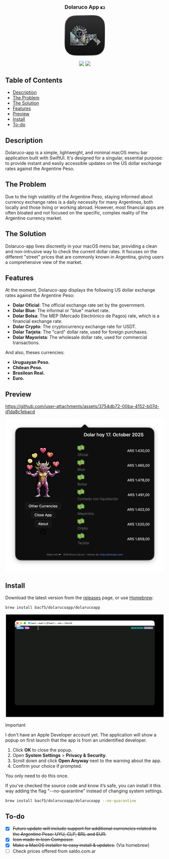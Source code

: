 <h3 align="center"> Dolaruco App 💵 </h3>
<p align="center"><img width="128" alt="image" src="dolaruco-app/Samples/icon-app-dark.png"></p>

<p align="center">
<img src="https://img.shields.io/badge/macOS-26.0+-2980b9.svg" />
<img src="https://img.shields.io/badge/swift-6.0+-8e44ad.svg" />
</p>

## Table of Contents

- [Description](#description)
- [The Problem](#the-problem)
- [The Solution](#the-solution)
- [Features](#features)
- [Preview](#preview)
- [Install](#install)
- [To-do](#to-do)

## Description

Dolaruco-app is a simple, lightweight, and minimal macOS menu bar application built with SwiftUI. It's designed for a singular, essential purpose: to provide instant and easily accessible updates on the US dollar exchange rates against the Argentine Peso.

## The Problem

Due to the high volatility of the Argentine Peso, staying informed about currency exchange rates is a daily necessity for many Argentines, both locally and those living or working abroad. However, most financial apps are often bloated and not focused on the specific, complex reality of the Argentine currency market.

## The Solution

Dolaruco-app lives discreetly in your macOS menu bar, providing a clean and non-intrusive way to check the current dollar rates. It focuses on the different "street" prices that are commonly known in Argentina, giving users a comprehensive view of the market.

## Features

At the moment, Dolaruco-app displays the following US dollar exchange rates against the Argentine Peso:

- **Dolar Oficial**: The official exchange rate set by the government.
- **Dolar Blue**: The informal or "blue" market rate.
- **Dolar Bolsa**: The MEP (Mercado Electrónico de Pagos) rate, which is a financial exchange rate.
- **Dolar Crypto**: The cryptocurrency exchange rate for USDT.
- **Dolar Tarjeta**: The "card" dollar rate, used for foreign purchases.
- **Dolar Mayorista**: The wholesale dollar rate, used for commercial transactions.

And also, theses currencies:

- **Uruguayan Peso.**
- **Chilean Peso.**
- **Brasilean Real.**
- **Euro.**

## Preview

https://github.com/user-attachments/assets/3754db72-00ba-4152-b07d-d1da8c1ebacd

<p align="center"><img width="600" alt="image" src="dolaruco-app/Samples/dolaruco-app-dark.png"></p>


## Install

Download the latest version from the [releases](https://github.com/bacf5/dolaruco-app/releases/latest) page, or use [Homebrew](https://brew.sh/):

```sh
brew install bacf5/dolarucoapp/dolarucoapp
```

<p align="center"><img width="500" alt="image" src="dolaruco-app/Samples/dolaruco-install-homebrew.gif"></p>


> [!IMPORTANT]
> I don't have an Apple Developer account yet. The application will show a popup on first launch that the app is from an unidentified developer.
> 1. Click **OK** to close the popup.
> 2. Open **System Settings** > **Privacy & Security**.
> 3. Scroll down and click **Open Anyway** next to the warning about the app.
> 4. Confirm your choice if prompted.
>
> You only need to do this once.

If you’ve checked the source code and know it’s safe, you can install it this way adding the flag "--no-quarantine" instead of changing system settings.

```sh
brew install bacf5/dolarucoapp/dolarucoapp --no-quarantine
```

## To-do

- [X] ~~Future update will include support for additional currencies related to the Argentine Peso: UYU, CLP, BRL and EUR.~~
- [X] ~~Icon made in Icon Composer.~~
- [X] ~~Make a MacOS installer to easy install & updates.~~ (Via homebrew)
- [ ] Check prices offered from saldo.com.ar
<!--- [ ] Integrate Sparkle Updater / maybe in the future, for now brew install & update are good -->

